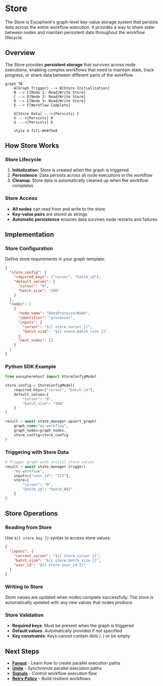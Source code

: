 # Store

The Store is Exosphere's graph-level key-value storage system that persists data across the entire workflow execution. It provides a way to share state between nodes and maintain persistent data throughout the workflow lifecycle.

## Overview

The Store provides **persistent storage** that survives across node executions, enabling complex workflows that need to maintain state, track progress, or share data between different parts of the workflow.

```mermaid
graph TB
    A[Graph Trigger] --> B[Store Initialization]
    B --> C[Node 1: Read/Write Store]
    C --> D[Node 2: Read/Write Store]
    D --> E[Node 3: Read/Write Store]
    E --> F[Workflow Complete]
    
    G[Store Data] -.->|Persists| C
    G -.->|Persists| D
    G -.->|Persists| E
    
    style G fill:#e8f5e8
```

## How Store Works

### Store Lifecycle

1. **Initialization**: Store is created when the graph is triggered
2. **Persistence**: Data persists across all node executions in the workflow
3. **Cleanup**: Store data is automatically cleaned up when the workflow completes

### Store Access

- **All nodes** can read from and write to the store
- **Key-value pairs** are stored as strings 
- **Automatic persistence** ensures data survives node restarts and failures

## Implementation

### Store Configuration

Define store requirements in your graph template:

```json
{
  "store_config": {
    "required_keys": ["cursor", "batch_id"],
    "default_values": {
      "cursor": "0",
      "batch_size": "100"
    }
  },
  "nodes": [
    {
      "node_name": "DataProcessorNode",
      "identifier": "processor",
      "inputs": {
        "cursor": "${{ store.cursor }}",
        "batch_size": "${{ store.batch_size }}"
      },
      "next_nodes": []
    }
  ]
}
```

### Python SDK Example

```python
from exospherehost import StoreConfigModel

store_config = StoreConfigModel(
    required_keys=["cursor", "batch_id"],
    default_values={
        "cursor": "0",
        "batch_size": "100"
    }
)

result = await state_manager.upsert_graph(
    graph_name="my-workflow",
    graph_nodes=graph_nodes,
    store_config=store_config
)
```

### Triggering with Store Data

```python
# Trigger graph with initial store values
result = await state_manager.trigger(
    "my-workflow",
    inputs={"user_id": "123"},
    store={
        "cursor": "0",
        "batch_id": "batch_001"
    }
)
```


## Store Operations

### Reading from Store

Use `${{ store.key }}` syntax to access store values:

```json
{
  "inputs": {
    "current_cursor": "${{ store.cursor }}",
    "batch_size": "${{ store.batch_size }}",
    "user_id": "${{ store.user_id }}"
  }
}
```

### Writing to Store

Store values are updated when nodes complete successfully. The store is automatically updated with any new values that nodes produce.

### Store Validation

- **Required keys**: Must be present when the graph is triggered
- **Default values**: Automatically provided if not specified
- **Key constraints**: Keys cannot contain dots (`.`) or be empty

## Next Steps

- **[Fanout](./fanout.md)** - Learn how to create parallel execution paths
- **[Unite](./unite.md)** - Synchronize parallel execution paths
- **[Signals](./signals.md)** - Control workflow execution flow
- **[Retry Policy](./retry-policy.md)** - Build resilient workflows
